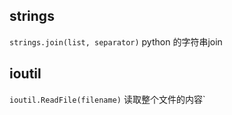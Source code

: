 ## strings

`strings.join(list, separator)` python 的字符串join

## ioutil

`ioutil.ReadFile(filename)` 读取整个文件的内容`